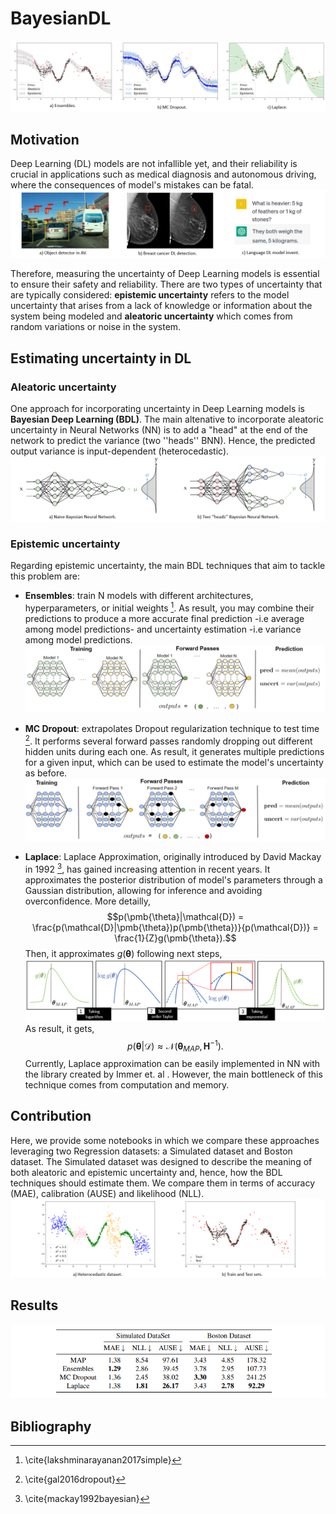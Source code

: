 # BayesianDL
![.](/Images/BDLIntro.PNG)

## Motivation
Deep Learning (DL) models are not infallible yet, and their reliability is crucial in applications such as medical diagnosis and autonomous driving, where the consequences of model's mistakes can be fatal. 
![.](/Images/BDLMotivation.PNG)

Therefore, measuring the uncertainty of Deep Learning models is essential to ensure their safety and reliability. There are two types of uncertainty that are typically considered: **epistemic uncertainty** refers to the model uncertainty that arises from a lack of knowledge or information about the system being modeled and **aleatoric uncertainty** which comes from random variations or noise in the system.

## Estimating uncertainty in DL
### Aleatoric uncertainty
One approach for incorporating uncertainty in Deep Learning models is **Bayesian Deep Learning (BDL)**. The main altenative to incorporate aleatoric uncertainty in Neural Networks (NN) is to add a "head" at the end of the network to predict the variance (two ''heads'' BNN). Hence, the predicted output variance is input-dependent (heterocedastic).
![.](/Images/OnevsTwoHeadsBNN.PNG)

### Epistemic uncertainty
Regarding epistemic uncertainty, the main BDL techniques that aim to tackle this problem are: 

- **Ensembles**: train N models with different architectures, hyperparameters, or initial weights [^1]. As result, you may combine their predictions to produce a more accurate final prediction -i.e average among model predictions- and uncertainty estimation -i.e variance among model predictions.
![.](/Images/Ensembles.PNG)

- **MC Dropout**: extrapolates Dropout regularization technique to test time [^2]. It performs several forward passes randomly dropping out different hidden units during each one. As result, it generates multiple predictions for a given input, which can be used to estimate the model's uncertainty as before.
![.](/Images/MC-Dropout.PNG)

- **Laplace**: Laplace Approximation, originally introduced by David Mackay in 1992 [^3], has gained increasing attention in recent years. It approximates the posterior distribution of model's parameters through a Gaussian distribution, allowing for inference and avoiding overconfidence. More detailly,
$$p(\pmb{\theta}|\mathcal{D}) = \frac{p(\mathcal{D}|\pmb{\theta})p(\pmb{\theta})}{p(\mathcal{D})} = \frac{1}{Z}g(\pmb{\theta}).$$
Then, it approximates $g(\pmb{\theta})$ following next steps,
![.](/Images/Laplace.PNG)
As result, it gets,
$$p(\pmb{\theta}|\mathcal{D}) \approx  \mathcal{N}(\pmb{\theta}_{MAP}, \mathbf{H}^{-1}).$$ 
Currently, Laplace approximation can be easily implemented in NN with the library created by Immer et. al . However, the main bottleneck of this technique comes from computation and memory.


## Contribution
Here, we provide some notebooks in which we compare these approaches leveraging two Regression datasets: a Simulated dataset and Boston dataset. The Simulated dataset was designed to describe the meaning of both aleatoric and epistemic uncertainty and, hence, how the BDL techniques should estimate them. We compare them in terms of accuracy (MAE), calibration (AUSE) and likelihood (NLL). 
![.](/Images/SimulatedRegDataset.PNG)

## Results
![.](/Images/ResultsNotebooks.PNG)

## Bibliography
[^1]: \cite{lakshminarayanan2017simple}
[^2]: \cite{gal2016dropout}
[^3]: \cite{mackay1992bayesian}
